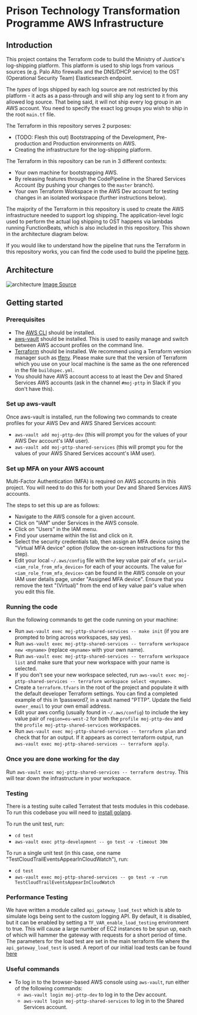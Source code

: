 # Prison Technology Transformation Programme AWS Infrastructure

## Introduction

This project contains the Terraform code to build the Ministry of Justice's log-shipping platform. This platform is used to ship logs from various sources (e.g. Palo Alto firewalls and the DNS/DHCP service) to the OST (Operational Security Team) Elasticsearch endpoint.

The _types_ of logs shipped by each log source are not restricted by this platform - it acts as a pass-through and will ship any log sent to it from any allowed log source. That being said, it will not ship every log group in an AWS account. You need to specify the exact log groups you wish to ship in the root `main.tf` file.

The Terraform in this repository serves 2 purposes:

- (TODO: Flesh this out) Bootstrapping of the Development, Pre-production and Production environments on AWS.
- Creating the infrastructure for the log-shipping platform.

The Terraform in this repository can be run in 3 different contexts:

- Your own machine for bootstrapping AWS.
- By releasing features through the CodePipeline in the Shared Services Account (by pushing your changes to the `master` branch).
- Your own Terraform Workspace in the AWS Dev account for testing changes in an isolated workspace (further instructions below).

The majority of the Terraform in this repository is used to create the AWS infrastructure needed to support log shipping. The application-level logic used to perform the actual log shipping to OST happens via lambdas running FunctionBeats, which is also included in this repository. This shown in the architecture diagram below.

If you would like to understand how the pipeline that runs the Terraform in this repository works, you can find the code used to build the pipeline [here](https://github.com/ministryofjustice/pttp-shared-services-infrastructure).

## Architecture

![architecture](diagrams/architecture.png)
[Image Source](diagrams/architecture.drawio)

## Getting started

### Prerequisites

- The [AWS CLI](https://aws.amazon.com/cli/) should be installed.
- [aws-vault](https://github.com/99designs/aws-vault) should be installed. This is used to easily manage and switch between AWS account profiles on the command line.
- [Terraform](https://www.terraform.io/) should be installed. We recommend using a Terraform version manager such as [tfenv](https://github.com/tfutils/tfenv). Please make sure that the version of Terraform which you use on your local machine is the same as the one referenced in the file `buildspec.yml`.
- You should have AWS account access to at least the Dev and Shared Services AWS accounts (ask in the channel `#moj-pttp` in Slack if you don't have this).

### Set up aws-vault

Once aws-vault is installed, run the following two commands to create profiles for your AWS Dev and AWS Shared Services account:

- `aws-vault add moj-pttp-dev` (this will prompt you for the values of your AWS Dev account's IAM user).
- `aws-vault add moj-pttp-shared-services` (this will prompt you for the values of your AWS Shared Services account's IAM user).

### Set up MFA on your AWS account

Multi-Factor Authentication (MFA) is required on AWS accounts in this project. You will need to do this for both your Dev and Shared Services AWS accounts.

The steps to set this up are as follows:

- Navigate to the AWS console for a given account.
- Click on "IAM" under Services in the AWS console.
- Click on "Users" in the IAM menu.
- Find your username within the list and click on it.
- Select the security credentials tab, then assign an MFA device using the "Virtual MFA device" option (follow the on-screen instructions for this step).
- Edit your local `~/.aws/config` file with the key value pair of `mfa_serial=<iam_role_from_mfa_device>` for each of your accounts. The value for `<iam_role_from_mfa_device>` can be found in the AWS console on your IAM user details page, under "Assigned MFA device". Ensure that you remove the text "(Virtual)" from the end of key value pair's value when you edit this file.

### Running the code

Run the following commands to get the code running on your machine:

- Run `aws-vault exec moj-pttp-shared-services -- make init` (if you are prompted to bring across workspaces, say yes).
- Run `aws-vault exec moj-pttp-shared-services -- terraform workspace new <myname>` (replace `<myname>` with your own name).
- Run `aws-vault exec moj-pttp-shared-services -- terraform workspace list` and make sure that your new workspace with your name is selected.
- If you don't see your new workspace selected, run `aws-vault exec moj-pttp-shared-services -- terraform workspace select <myname>`.
- Create a `terraform.tfvars` in the root of the project and populate it with the default developer Terraform settings. You can find a completed example of this in 1password7, in a vault named "PTTP". Update the field `owner_email` to your own email address.
- Edit your aws config (usually found in `~/.aws/config`) to include the key value pair of `region=eu-west-2` for both the `profile moj-pttp-dev` and the `profile moj-pttp-shared-services` workspaces.
- Run `aws-vault exec moj-pttp-shared-services -- terraform plan` and check that for an output. If it appears as correct terraform output, run `aws-vault exec moj-pttp-shared-services -- terraform apply`.

### Once you are done working for the day

Run `aws-vault exec moj-pttp-shared-services -- terraform destroy`. This will tear down the infrastructure in your workspace.

### Testing

There is a testing suite called Terratest that tests modules in this codebase.
To run this codebase you will need to [install golang](https://formulae.brew.sh/formula/go).

To run the unit test, run:

- `cd test`
- `aws-vault exec pttp-development -- go test -v -timeout 30m`

To run a single unit test (in this case, one name "TestCloudTrailEventsAppearInCloudWatch"), run:

- `cd test`
- `aws-vault exec moj-pttp-shared-services -- go test -v -run TestCloudTrailEventsAppearInCloudWatch`

### Performance Testing

We have written a module called `api_gateway_load_test` which is able to simulate logs being sent to
the custom logging API. By default, it is disabled, but it can be enabled by setting a `TF_VAR_enable_load_testing`
environment to true. This will cause a large number of EC2 instances to be spun up, each of which will hammer the
gateway with requests for a short period of time. The parameters for the load test are set in the main terraform file
where the `api_gateway_load_test` is used. A report of our initial load tests can be found [here](documentation/load_test_report_16th_july_2020/Logging_API_load_test.md)

### Useful commands

- To log in to the browser-based AWS console using `aws-vault`, run either of the following commands:
  - `aws-vault login moj-pttp-dev` to log in to the Dev account.
  - `aws-vault login moj-pttp-shared-services` to log in to the Shared Services account.
